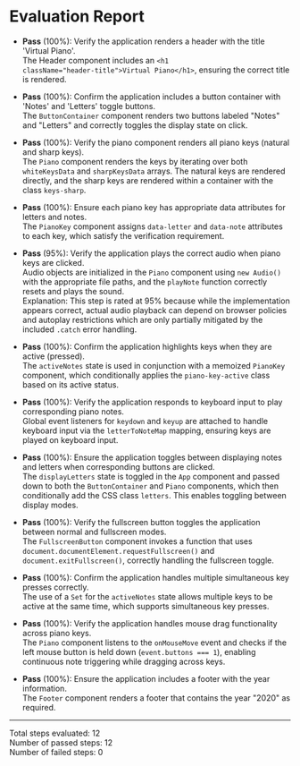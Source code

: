 # Evaluation Report

- **Pass** (100%): Verify the application renders a header with the title 'Virtual Piano'.  
  The Header component includes an <code>&lt;h1 className="header-title"&gt;Virtual Piano&lt;/h1&gt;</code>, ensuring the correct title is rendered.

- **Pass** (100%): Confirm the application includes a button container with 'Notes' and 'Letters' toggle buttons.  
  The <code>ButtonContainer</code> component renders two buttons labeled "Notes" and "Letters" and correctly toggles the display state on click.

- **Pass** (100%): Verify the piano component renders all piano keys (natural and sharp keys).  
  The <code>Piano</code> component renders the keys by iterating over both <code>whiteKeysData</code> and <code>sharpKeysData</code> arrays. The natural keys are rendered directly, and the sharp keys are rendered within a container with the class <code>keys-sharp</code>.

- **Pass** (100%): Ensure each piano key has appropriate data attributes for letters and notes.  
  The <code>PianoKey</code> component assigns <code>data-letter</code> and <code>data-note</code> attributes to each key, which satisfy the verification requirement.

- **Pass** (95%): Verify the application plays the correct audio when piano keys are clicked.  
  Audio objects are initialized in the <code>Piano</code> component using <code>new Audio()</code> with the appropriate file paths, and the <code>playNote</code> function correctly resets and plays the sound.  
  Explanation: This step is rated at 95% because while the implementation appears correct, actual audio playback can depend on browser policies and autoplay restrictions which are only partially mitigated by the included <code>.catch</code> error handling.

- **Pass** (100%): Confirm the application highlights keys when they are active (pressed).  
  The <code>activeNotes</code> state is used in conjunction with a memoized <code>PianoKey</code> component, which conditionally applies the <code>piano-key-active</code> class based on its active status.

- **Pass** (100%): Verify the application responds to keyboard input to play corresponding piano notes.  
  Global event listeners for <code>keydown</code> and <code>keyup</code> are attached to handle keyboard input via the <code>letterToNoteMap</code> mapping, ensuring keys are played on keyboard input.

- **Pass** (100%): Ensure the application toggles between displaying notes and letters when corresponding buttons are clicked.  
  The <code>displayLetters</code> state is toggled in the <code>App</code> component and passed down to both the <code>ButtonContainer</code> and <code>Piano</code> components, which then conditionally add the CSS class <code>letters</code>. This enables toggling between display modes.

- **Pass** (100%): Verify the fullscreen button toggles the application between normal and fullscreen modes.  
  The <code>FullscreenButton</code> component invokes a function that uses <code>document.documentElement.requestFullscreen()</code> and <code>document.exitFullscreen()</code>, correctly handling the fullscreen toggle.

- **Pass** (100%): Confirm the application handles multiple simultaneous key presses correctly.  
  The use of a <code>Set</code> for the <code>activeNotes</code> state allows multiple keys to be active at the same time, which supports simultaneous key presses.

- **Pass** (100%): Verify the application handles mouse drag functionality across piano keys.  
  The <code>Piano</code> component listens to the <code>onMouseMove</code> event and checks if the left mouse button is held down (<code>event.buttons === 1</code>), enabling continuous note triggering while dragging across keys.

- **Pass** (100%): Ensure the application includes a footer with the year information.  
  The <code>Footer</code> component renders a footer that contains the year "2020" as required.

---

Total steps evaluated: 12  
Number of passed steps: 12  
Number of failed steps: 0